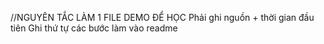//NGUYÊN TẮC LÀM 1 FILE DEMO ĐỂ HỌC
Phải ghi nguồn + thời gian đầu tiên 
Ghi thứ tự các bước làm vào readme


